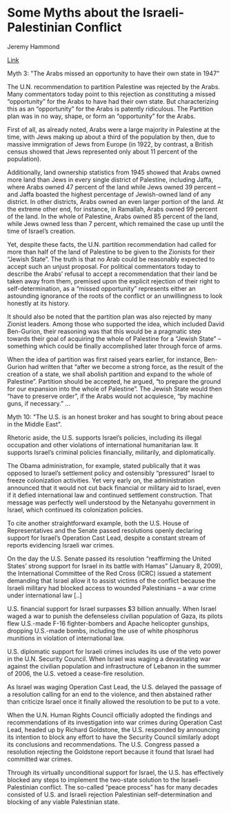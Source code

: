 # Some Myths about the Israeli-Palestinian Conflict

Jeremy Hammond

[Link](http://www.palestinechronicle.com/top-ten-myths-about-the-israeli-palestinian-conflict/)

Myth 3: "The Arabs missed an opportunity to have their own state in 1947"

The U.N. recommendation to partition Palestine was rejected by the
Arabs. Many commentators today point to this rejection as constituting
a missed “opportunity” for the Arabs to have had their own state. But
characterizing this as an “opportunity” for the Arabs is patently
ridiculous. The Partition plan was in no way, shape, or form an
“opportunity” for the Arabs.

First of all, as already noted, Arabs were a large majority in
Palestine at the time, with Jews making up about a third of the
population by then, due to massive immigration of Jews from Europe (in
1922, by contrast, a British census showed that Jews represented only
about 11 percent of the population).

Additionally, land ownership statistics from 1945 showed that Arabs
owned more land than Jews in every single district of Palestine,
including Jaffa, where Arabs owned 47 percent of the land while Jews
owned 39 percent – and Jaffa boasted the highest percentage of
Jewish-owned land of any district. In other districts, Arabs owned an
even larger portion of the land. At the extreme other end, for
instance, in Ramallah, Arabs owned 99 percent of the land. In the
whole of Palestine, Arabs owned 85 percent of the land, while Jews
owned less than 7 percent, which remained the case up until the time
of Israel’s creation.

Yet, despite these facts, the U.N. partition recommendation had called
for more than half of the land of Palestine to be given to the
Zionists for their “Jewish State”. The truth is that no Arab could be
reasonably expected to accept such an unjust proposal. For political
commentators today to describe the Arabs’ refusal to accept a
recommendation that their land be taken away from them, premised upon
the explicit rejection of their right to self-determination, as a
“missed opportunity” represents either an astounding ignorance of the
roots of the conflict or an unwillingness to look honestly at its
history.

It should also be noted that the partition plan was also rejected by
many Zionist leaders. Among those who supported the idea, which
included David Ben-Gurion, their reasoning was that this would be a
pragmatic step towards their goal of acquiring the whole of Palestine
for a “Jewish State” – something which could be finally accomplished
later through force of arms.

When the idea of partition was first raised years earlier, for
instance, Ben-Gurion had written that “after we become a strong force,
as the result of the creation of a state, we shall abolish partition
and expand to the whole of Palestine”. Partition should be accepted,
he argued, “to prepare the ground for our expansion into the whole of
Palestine”. The Jewish State would then “have to preserve order”, if
the Arabs would not acquiesce, “by machine guns, if necessary.” ...

Myth 10: "The U.S. is an honest broker and has sought to bring about
peace in the Middle East".

Rhetoric aside, the U.S. supports Israel’s policies, including its
illegal occupation and other violations of international humanitarian
law. It supports Israel’s criminal policies financially, militarily,
and diplomatically.

The Obama administration, for example, stated publically that it was
opposed to Israel’s settlement policy and ostensibly “pressured”
Israel to freeze colonization activities. Yet very early on, the
administration announced that it would not cut back financial or
military aid to Israel, even if it defied international law and
continued settlement construction. That message was perfectly well
understood by the Netanyahu government in Israel, which continued its
colonization policies.

To cite another straightforward example, both the U.S. House of
Representatives and the Senate passed resolutions openly declaring
support for Israel’s Operation Cast Lead, despite a constant stream of
reports evidencing Israeli war crimes.

On the day the U.S. Senate passed its resolution “reaffirming the
United States’ strong support for Israel in its battle with Hamas”
(January 8, 2009), the International Committee of the Red Cross (ICRC)
issued a statement demanding that Israel allow it to assist victims of
the conflict because the Israeli military had blocked access to
wounded Palestinians – a war crime under international law [..]

U.S. financial support for Israel surpasses $3 billion annually. When Israel waged a war to punish the defenseless civilian population of Gaza, its pilots flew U.S.-made F-16 fighter-bombers and Apache helicopter gunships, dropping U.S.-made bombs, including the use of white phosphorus munitions in violation of international law.

U.S. diplomatic support for Israeli crimes includes its use of the
veto power in the U.N. Security Council. When Israel was waging a
devastating war against the civilian population and infrastructure of
Lebanon in the summer of 2006, the U.S. vetoed a cease-fire
resolution.

As Israel was waging Operation Cast Lead, the U.S. delayed the passage
of a resolution calling for an end to the violence, and then abstained
rather than criticize Israel once it finally allowed the resolution to
be put to a vote.

When the U.N. Human Rights Council officially adopted the findings and
recommendations of its investigation into war crimes during Operation
Cast Lead, headed up by Richard Goldstone, the U.S. responded by
announcing its intention to block any effort to have the Security
Council similarly adopt its conclusions and recommendations. The
U.S. Congress passed a resolution rejecting the Goldstone report
because it found that Israel had committed war crimes.

Through its virtually unconditional support for Israel, the U.S. has
effectively blocked any steps to implement the two-state solution to
the Israeli-Palestinian conflict. The so-called “peace process” has
for many decades consisted of U.S. and Israeli rejection Palestinian
self-determination and blocking of any viable Palestinian state.

